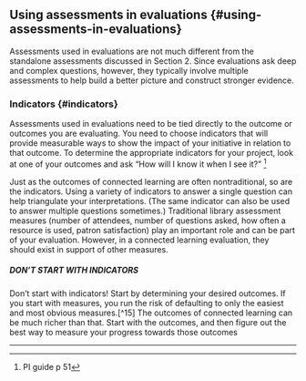 ## Using assessments in evaluations {#using-assessments-in-evaluations}

Assessments used in evaluations are not much different from the standalone assessments discussed in Section 2\. Since evaluations ask deep and complex questions, however, they typically involve multiple assessments to help build a better picture and construct stronger evidence.

### Indicators {#indicators}

Assessments used in evaluations need to be tied directly to the outcome or outcomes you are evaluating. You need to choose indicators that will provide measurable ways to show the impact of your initiative in relation to that outcome. To determine the appropriate indicators for your project, look at one of your outcomes and ask “How will I know it when I see it?” [^14]

Just as the outcomes of connected learning are often nontraditional, so are the indicators. Using a variety of indicators to answer a single question can help triangulate your interpretations. (The same indicator can also be used to answer multiple questions sometimes.) Traditional library assessment measures (number of attendees, number of questions asked, how often a resource is used, patron satisfaction) play an important role and can be part of your evaluation. However, in a connected learning evaluation, they should exist in support of other measures.

<div class="table-format sidebar"><span class="title"><h5>DON’T START WITH INDICATORS</h5></span>
Don’t start with indicators! Start by determining your desired outcomes. If you start with measures, you run the risk of defaulting to only the easiest and most obvious measures.[^15] The outcomes of connected learning can be much richer than that. Start with the outcomes, and then figure out the best way to measure your progress towards those outcomes</div>

***

[^14]: PI guide p 51

[^15]: Kellogg p33